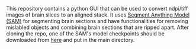 
This repository contains a python GUI that can be used to convert ndpi/tiff images of brain slices to an aligned stack.
It uses [Segment Anything Model (SAM)](https://github.com/facebookresearch/segment-anything/tree/main) for segmenting brain sections 
and have functionalities for removing mislabled objects and combining brain sections that are ripped apart. After cloning the repo, one of 
the SAM's model checkpoints should be downloaded from [here](https://github.com/facebookresearch/segment-anything/tree/main) and put in the main directory.
